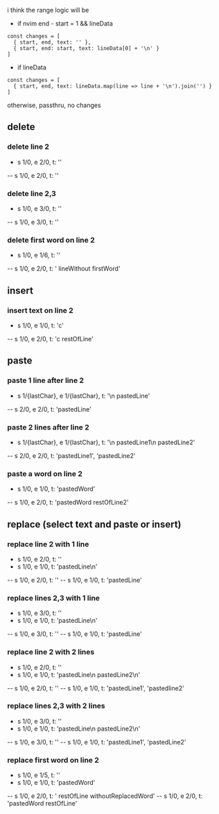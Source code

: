 i think the range logic will be

- if nvim end - start = 1 && lineData
```
const changes = [
  { start, end, text: '' },
  { start, end: start, text: lineData[0] + '\n' }
]
```

- if lineData
```
const changes = [
  { start, end, text: lineData.map(line => line + '\n').join('') }
]
```

otherwise, passthru, no changes

## delete

### delete line 2
- s 1/0, e 2/0, t: ''

-- s 1/0, e 2/0, t: ''

### delete line 2,3
- s 1/0, e 3/0, t: ''

-- s 1/0, e 3/0, t: ''

### delete first word on line 2
- s 1/0, e 1/6, t: ''

-- s 1/0, e 2/0, t: ' lineWithout firstWord'


## insert

### insert text on line 2
- s 1/0, e 1/0, t: 'c'

-- s 1/0, e 2/0, t: 'c restOfLine'

## paste

### paste 1 line after line 2
- s 1/{lastChar}, e 1/{lastChar}, t: '\n pastedLine'

-- s 2/0, e 2/0, t: 'pastedLine'

### paste 2 lines after line 2
- s 1/{lastChar}, e 1/{lastChar}, t: '\n pastedLine1\n pastedLine2'

-- s 2/0, e 2/0, t: 'pastedLine1', 'pastedLine2'

### paste a word on line 2
- s 1/0, e 1/0, t: 'pastedWord'

-- s 1/0, e 2/0, t: 'pastedWord restOfLine2'


## replace (select text and paste or insert)

### replace line 2 with 1 line
- s 1/0, e 2/0, t: ''
- s 1/0, e 1/0, t: 'pastedLine\n'

-- s 1/0, e 2/0, t: ''
-- s 1/0, e 1/0, t: 'pastedLine'

### replace lines 2,3 with 1 line
- s 1/0, e 3/0, t: ''
- s 1/0, e 1/0, t: 'pastedLine\n'

-- s 1/0, e 3/0, t: ''
-- s 1/0, e 1/0, t: 'pastedLine'

### replace line 2 with 2 lines
- s 1/0, e 2/0, t: ''
- s 1/0, e 1/0, t: 'pastedLine\n pastedLine2\n'

-- s 1/0, e 2/0, t: ''
-- s 1/0, e 1/0, t: 'pastedLine1', 'pastedline2'

### replace lines 2,3 with 2 lines
- s 1/0, e 3/0, t: ''
- s 1/0, e 1/0, t: 'pastedLine\n pastedLine2\n'

-- s 1/0, e 3/0, t: ''
-- s 1/0, e 1/0, t: 'pastedLine1', 'pastedLine2'

### replace first word on line 2
- s 1/0, e 1/5, t: ''
- s 1/0, e 1/0, t: 'pastedWord'

-- s 1/0, e 2/0, t: ' restOfLine withoutReplacedWord'
-- s 1/0, e 2/0, t: 'pastedWord restOfLine'
